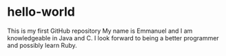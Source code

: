 # hello-world
This is my first GitHub repository
My name is Emmanuel and I am knowledgeable in Java and C.
I look forward to being a better programmer and possibly learn Ruby.

